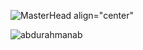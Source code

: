 ![MasterHead align="center"](https://wallpapercave.com/wp/wp4923981.jpg)














<p><img align="center" src="https://github-readme-streak-stats.herokuapp.com/?user=abdurahmanab&" alt="abdurahmanab" /></p>
